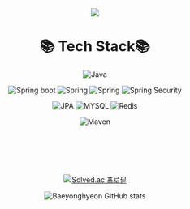 <div align = "center">  

<img src="https://capsule-render.vercel.app/api?type=Soft&color=auto&height=300&section=header&text=YonghyeonBae&fontSize=90" />

  # 📚 Tech Stack📚
![Java](https://img.shields.io/badge/java-%23ED8B00.svg?style=for-the-badge&logo=java&logoColor=white)


![Spring boot](https://img.shields.io/badge/Spring%20Boot-06AC38.svg?style=for-the-badge&logo=SpringBoot&logoColor=white)
![Spring](https://img.shields.io/badge/Spring%20MVC-34E27A.svg?style=for-the-badge&logo=Spring&logoColor=white)
![Spring](https://img.shields.io/badge/Spring%20Data%20JPA-06AC38.svg?style=for-the-badge&logo=Spring&logoColor=white)
![Spring Security](https://img.shields.io/badge/Spring%20Security-6DB33F.svg?style=for-the-badge&logo=SpringSecurity&logoColor=white)

![JPA](https://img.shields.io/badge/JPA-83DA77.svg?style=for-the-badge&logo=Hibernate&logoColor=white)
![MYSQL](https://img.shields.io/badge/MySQL-4479A1.svg?style=for-the-badge&logo=MySQL&logoColor=white)
![Redis](https://img.shields.io/badge/Redis-DC382D.svg?style=for-the-badge&logo=Redis&logoColor=white)

![Maven](https://img.shields.io/badge/Apache%20Maven-C71A36.svg?style=for-the-badge&logo=Apache%20Maven&logoColor=white)

</br>
</br>
</br>
</br> 

[![Solved.ac 프로필](http://mazassumnida.wtf/api/v2/generate_badge?boj=qodydgus97)](https://solved.ac/qodydgus97/)



  



![Baeyonghyeon GitHub stats](https://github-readme-stats.vercel.app/api?username=Baeyonghyeon&show_icons=true&theme=material-palenight)
  



  
</div>



<!--
**Baeyonghyeon/Baeyonghyeon** is a ✨ _special_ ✨ repository because its `README.md` (this file) appears on your GitHub profile.

Here are some ideas to get you started:

- 🔭 I’m currently working on ...
- 🌱 I’m currently learning ...
- 👯 I’m looking to collaborate on ...
- 🤔 I’m looking for help with ...
- 💬 Ask me about ...
- 📫 How to reach me: ...
- 😄 Pronouns: ...
- ⚡ Fun fact: ...


-->
 
 
 
